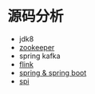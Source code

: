 # 源码分析
  
- jdk8  
- [zookeeper](https://github.com/Dongzai1005/learning/blob/master/sourcecode/src/main/java/org/apache/zookeeper/zookeeper.md)
- spring kafka
- [flink](https://github.com/Dongzai1005/learning/blob/master/sourcecode/src/main/java/org/apache/flink/flink.md)
- [spring & spring boot](https://github.com/Dongzai1005/learning/blob/master/sourcecode/src/main/java/org/springframework/spring.md)
- [spi](https://github.com/Dongzai1005/learning/blob/master/sourcecode/src/main/java/wang/xiaoluobo/spi/spi.md)
